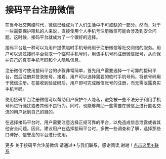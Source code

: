 # 接码平台注册微信

在当今社交网络时代，微信已经成为了人们生活中不可或缺的一部分。然而，对于一些需要保护隐私的人来说，直接使用个人手机号注册微信可能会涉及到安全问题。这时候，接码平台就成为了一个很好的选择。

接码平台是一种可以为用户提供临时手机号码用于注册微信等社交网络的服务。用户可以通过接码平台获取一个临时手机号码，用该手机号码注册微信账号，从而保护自己的真实手机号码和个人隐私信息。

注册微信时使用接码平台的步骤非常简单，首先用户需要选择一个可靠的接码平台，然后注册并登录账号。接着，用户可以选择需要的临时手机号码，将该号码用于微信注册。在接收到验证码后，用户即可完成微信账号的注册，而无需泄露真实手机号码。

使用接码平台注册微信可以帮助用户保护个人隐私，避免被一些不法分子利用手机号码进行骚扰或者其他不良行为。同时，也能够帮助一些需要在微信上进行匿名交流的用户达到自己的目的。

在选择接码平台时，用户需要注意选择正规可靠的平台，以免造成信息泄露或者其他安全问题。因此，建议用户在选择接码平台时，多做一些调查和了解，选择那些口碑好、信誉高的平台进行使用。

更多 关于接码平台注册微信 请通过✈与我们联系，感谢阅读,谢谢！[点击这里✈联系](https://t.me/LM999bot)
